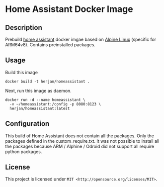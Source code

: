 # Home Assistant Docker Image

## Description

Prebuild [home assistant](https://home-assistant.io/) docker imgae based on [Alpine Linux](https://hub.docker.com/_/alpine/) (specific for ARM64v8). Contains
preinstalled packages.

## Usage
Build this image
```
docker build -t herjan/homeassistant .
```

Next, run this image as daemon.

```
docker run -d --name homeassistant \
  -v ~/homeassistant:/config -p 8080:8123 \
  herjan/homeassistant:latest
```

## Configuration

This build of Home Assistant does not contain all the packages. Only the packages defined in the custom_require.txt.
It was not possible to install all the packages because ARM / Alphine / Odroid did not support all require python packages.

## License
This project is licensed under `MIT <http://opensource.org/licenses/MIT>`.
